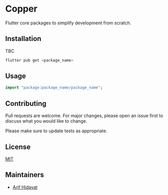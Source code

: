 # Copper

Flutter core packages to simplify development from scratch.

## Installation

TBC

```bash
flutter pub get <package_name>
```

## Usage

```dart
import "package:package_name/package_name";
```

## Contributing

Pull requests are welcome. For major changes, please open an issue first
to discuss what you would like to change.

Please make sure to update tests as appropriate.

## License

[MIT](https://github.com/rizentium/copper/blob/master/LICENSE)

## Maintainers

- [Arif Hidayat](https://github.com/rizentium)